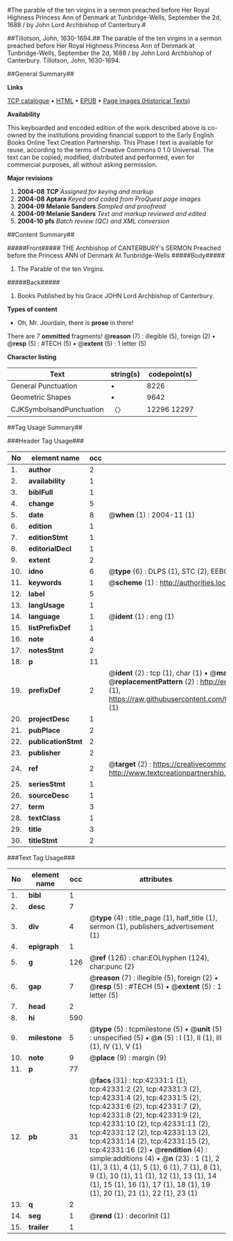 #The parable of the ten virgins in a sermon preached before Her Royal Highness Princess Ann of Denmark at Tunbridge-Wells, September the 2d, 1688 / by John Lord Archbishop of Canterbury.#

##Tillotson, John, 1630-1694.##
The parable of the ten virgins in a sermon preached before Her Royal Highness Princess Ann of Denmark at Tunbridge-Wells, September the 2d, 1688 / by John Lord Archbishop of Canterbury.
Tillotson, John, 1630-1694.

##General Summary##

**Links**

[TCP catalogue](http://www.ota.ox.ac.uk/tcp/)  • 
[HTML](http://tei.it.ox.ac.uk/tcp/Texts-HTML/free/A58/A58607.html)  • 
[EPUB](http://tei.it.ox.ac.uk/tcp/Texts-EPUB/free/A58/A58607.epub) • 
[Page images (Historical Texts)](https://data.historicaltexts.jisc.ac.uk/view?pubId=eebo-09053609e&pageId=eebo-09053609e-42331-1)

**Availability**

This keyboarded and encoded edition of the
	       work described above is co-owned by the institutions
	       providing financial support to the Early English Books
	       Online Text Creation Partnership. This Phase I text is
	       available for reuse, according to the terms of Creative
	       Commons 0 1.0 Universal. The text can be copied,
	       modified, distributed and performed, even for
	       commercial purposes, all without asking permission.

**Major revisions**

1. __2004-08__ __TCP__ *Assigned for keying and markup*
1. __2004-08__ __Aptara__ *Keyed and coded from ProQuest page images*
1. __2004-09__ __Melanie Sanders__ *Sampled and proofread*
1. __2004-09__ __Melanie Sanders__ *Text and markup reviewed and edited*
1. __2004-10__ __pfs__ *Batch review (QC) and XML conversion*

##Content Summary##

#####Front#####
THE
Archbishop of CANTERBURY's
SERMON
Preached before the
Princess ANN of Denmark
At Tunbridge-Wells
#####Body#####

1. The Parable of the ten Virgins.

#####Back#####

1. Books Published by his Grace JOHN Lord Archbishop
of Canterbury.

**Types of content**

  * Oh, Mr. Jourdain, there is **prose** in there!

There are 7 **ommitted** fragments! 
 @__reason__ (7) : illegible (5), foreign (2)  •  @__resp__ (5) : #TECH (5)  •  @__extent__ (5) : 1 letter (5)

**Character listing**


|Text|string(s)|codepoint(s)|
|---|---|---|
|General Punctuation|•|8226|
|Geometric Shapes|▪|9642|
|CJKSymbolsandPunctuation|〈〉|12296 12297|

##Tag Usage Summary##

###Header Tag Usage###

|No|element name|occ|attributes|
|---|---|---|---|
|1.|__author__|2||
|2.|__availability__|1||
|3.|__biblFull__|1||
|4.|__change__|5||
|5.|__date__|8| @__when__ (1) : 2004-11 (1)|
|6.|__edition__|1||
|7.|__editionStmt__|1||
|8.|__editorialDecl__|1||
|9.|__extent__|2||
|10.|__idno__|6| @__type__ (6) : DLPS (1), STC (2), EEBO-CITATION (1), OCLC (1), VID (1)|
|11.|__keywords__|1| @__scheme__ (1) : http://authorities.loc.gov/ (1)|
|12.|__label__|5||
|13.|__langUsage__|1||
|14.|__language__|1| @__ident__ (1) : eng (1)|
|15.|__listPrefixDef__|1||
|16.|__note__|4||
|17.|__notesStmt__|2||
|18.|__p__|11||
|19.|__prefixDef__|2| @__ident__ (2) : tcp (1), char (1)  •  @__matchPattern__ (2) : ([0-9\-]+):([0-9IVX]+) (1), (.+) (1)  •  @__replacementPattern__ (2) : http://eebo.chadwyck.com/downloadtiff?vid=$1&page=$2 (1), https://raw.githubusercontent.com/textcreationpartnership/Texts/master/tcpchars.xml#$1 (1)|
|20.|__projectDesc__|1||
|21.|__pubPlace__|2||
|22.|__publicationStmt__|2||
|23.|__publisher__|2||
|24.|__ref__|2| @__target__ (2) : https://creativecommons.org/publicdomain/zero/1.0/ (1), http://www.textcreationpartnership.org/docs/. (1)|
|25.|__seriesStmt__|1||
|26.|__sourceDesc__|1||
|27.|__term__|3||
|28.|__textClass__|1||
|29.|__title__|3||
|30.|__titleStmt__|2||


###Text Tag Usage###

|No|element name|occ|attributes|
|---|---|---|---|
|1.|__bibl__|1||
|2.|__desc__|7||
|3.|__div__|4| @__type__ (4) : title_page (1), half_title (1), sermon (1), publishers_advertisement (1)|
|4.|__epigraph__|1||
|5.|__g__|126| @__ref__ (126) : char:EOLhyphen (124), char:punc (2)|
|6.|__gap__|7| @__reason__ (7) : illegible (5), foreign (2)  •  @__resp__ (5) : #TECH (5)  •  @__extent__ (5) : 1 letter (5)|
|7.|__head__|2||
|8.|__hi__|590||
|9.|__milestone__|5| @__type__ (5) : tcpmilestone (5)  •  @__unit__ (5) : unspecified (5)  •  @__n__ (5) : I (1), II (1), III (1), IV (1), V (1)|
|10.|__note__|9| @__place__ (9) : margin (9)|
|11.|__p__|77||
|12.|__pb__|31| @__facs__ (31) : tcp:42331:1 (1), tcp:42331:2 (2), tcp:42331:3 (2), tcp:42331:4 (2), tcp:42331:5 (2), tcp:42331:6 (2), tcp:42331:7 (2), tcp:42331:8 (2), tcp:42331:9 (2), tcp:42331:10 (2), tcp:42331:11 (2), tcp:42331:12 (2), tcp:42331:13 (2), tcp:42331:14 (2), tcp:42331:15 (2), tcp:42331:16 (2)  •  @__rendition__ (4) : simple:additions (4)  •  @__n__ (23) : 1 (1), 2 (1), 3 (1), 4 (1), 5 (1), 6 (1), 7 (1), 8 (1), 9 (1), 10 (1), 11 (1), 12 (1), 13 (1), 14 (1), 15 (1), 16 (1), 17 (1), 18 (1), 19 (1), 20 (1), 21 (1), 22 (1), 23 (1)|
|13.|__q__|2||
|14.|__seg__|1| @__rend__ (1) : decorInit (1)|
|15.|__trailer__|1||
